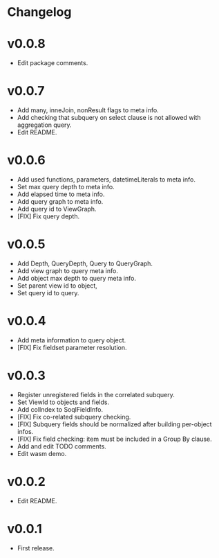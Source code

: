 # Changelog

# v0.0.8
* Edit package comments.

# v0.0.7
* Add many, inneJoin, nonResult flags to meta info.
* Add checking that subquery on select clause is not allowed with aggregation query.
* Edit README.

# v0.0.6
* Add used functions, parameters, datetimeLiterals to meta info.
* Set max query depth to meta info.
* Add elapsed time to meta info.
* Add query graph to meta info.
* Add query id to ViewGraph.
* [FIX] Fix query depth.

# v0.0.5
* Add Depth, QueryDepth, Query to QueryGraph.
* Add view graph to query meta info.
* Add object max depth to query meta info.
* Set parent view id to object,
* Set query id to query.

# v0.0.4
* Add meta information to query object.
* [FIX] Fix fieldset parameter resolution.

# v0.0.3
* Register unregistered fields in the correlated subquery.
* Set ViewId to objects and fields.
* Add colIndex to SoqlFieldInfo.
* [FIX] Fix co-related subquery checking.
* [FIX] Subquery fields should be normalized after building per-object infos.
* [FIX] Fix field checking: item must be included in a Group By clause.
* Add and edit TODO comments.
* Edit wasm demo.

# v0.0.2
* Edit README.

# v0.0.1
* First release.
